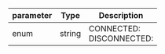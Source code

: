 | parameter | Type | Description |
| ----------- | ----------- |----------- |
| enum  |  string  | CONNECTED: <br/>DISCONNECTED:    |